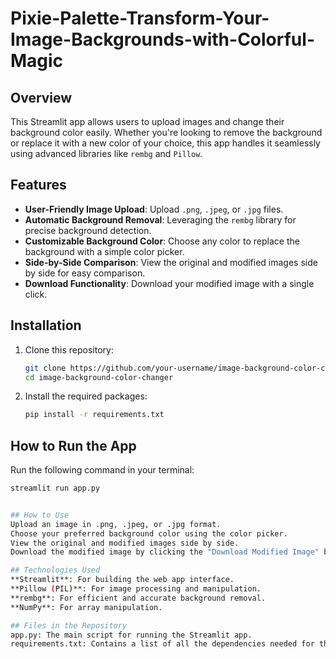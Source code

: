 # Pixie-Palette-Transform-Your-Image-Backgrounds-with-Colorful-Magic

## Overview
This Streamlit app allows users to upload images and change their background color easily. Whether you're looking to remove the background or replace it with a new color of your choice, this app handles it seamlessly using advanced libraries like `rembg` and `Pillow`.

## Features
- **User-Friendly Image Upload**: Upload `.png`, `.jpeg`, or `.jpg` files.
- **Automatic Background Removal**: Leveraging the `rembg` library for precise background detection.
- **Customizable Background Color**: Choose any color to replace the background with a simple color picker.
- **Side-by-Side Comparison**: View the original and modified images side by side for easy comparison.
- **Download Functionality**: Download your modified image with a single click.

## Installation

1. Clone this repository:
    ```bash
    git clone https://github.com/your-username/image-background-color-changer.git
    cd image-background-color-changer
    ```

2. Install the required packages:
    ```bash
    pip install -r requirements.txt
    ```

## How to Run the App
Run the following command in your terminal:
```bash
streamlit run app.py


## How to Use
Upload an image in .png, .jpeg, or .jpg format.
Choose your preferred background color using the color picker.
View the original and modified images side by side.
Download the modified image by clicking the "Download Modified Image" button.

## Technologies Used
**Streamlit**: For building the web app interface.
**Pillow (PIL)**: For image processing and manipulation.
**rembg**: For efficient and accurate background removal.
**NumPy**: For array manipulation.

## Files in the Repository
app.py: The main script for running the Streamlit app.
requirements.txt: Contains a list of all the dependencies needed for the app.
